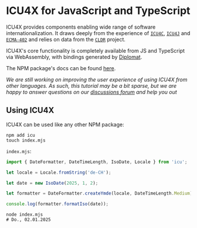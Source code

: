 # ICU4X for JavaScript and TypeScript

ICU4X provides components enabling wide range of software internationalization.
It draws deeply from the experience of [`ICU4C`](https://unicode-org.github.io/icu-docs/apidoc/released/icu4c/), [`ICU4J`](https://unicode-org.github.io/icu-docs/apidoc/released/icu4j/) and [`ECMA-402`](https://github.com/tc39/ecma402/) and relies on data from the [`CLDR`](http://cldr.unicode.org/) project.

ICU4X's core functionality is completely available from JS and TypeScript via WebAssembly, with bindings generated by [Diplomat].

The NPM package's docs can be found [here](https://icu4x.unicode.org/2_0/tsdoc/).

_We are still working on improving the user experience of using ICU4X from other languages. As such, this tutorial may be a bit sparse, but we are happy to answer questions on our [discussions forum] and help you out_

## Using ICU4X

ICU4X can be used like any other NPM package:

```shell
npm add icu
touch index.mjs
```

`index.mjs`:
```js
import { DateFormatter, DateTimeLength, IsoDate, Locale } from 'icu';

let locale = Locale.fromString('de-CH');

let date = new IsoDate(2025, 1, 2);

let formatter = DateFormatter.createYmde(locale, DateTimeLength.Medium);

console.log(formatter.formatIso(date));
```

```shell
node index.mjs
# Do., 02.01.2025
```

 [discussions forum]: https://github.com/unicode-org/icu4x/discussions
 [Diplomat]: https://github.com/rust-diplomat/diplomat
